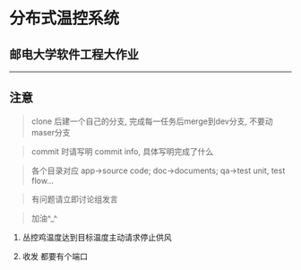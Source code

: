 # 分布式温控系统
## 邮电大学软件工程大作业
---

## **注意**

> clone 后建一个自己的分支, 完成每一任务后merge到dev分支, 不要动maser分支

> commit 时请写明 commit info, 具体写明完成了什么

> 各个目录对应 app->source code; doc->documents; qa->test unit, test flow...

> 有问题请立即讨论组发言

> 加油^_^ 

1. 丛控鸡温度达到目标温度主动请求停止供风

2. 收发 都要有个端口